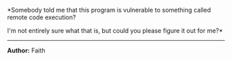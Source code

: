 *Somebody told me that this program is vulnerable to something called remote code execution?

I'm not entirely sure what that is, but could you please figure it out for me?*

---
**Author:** Faith